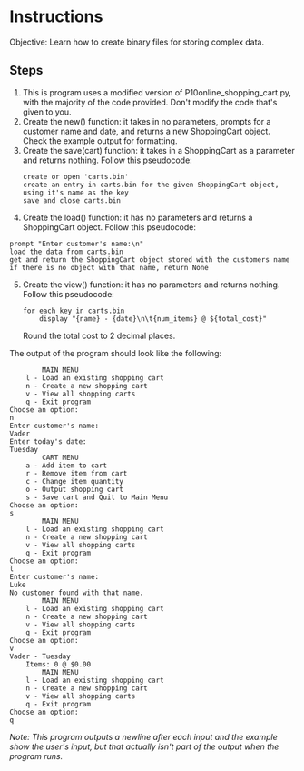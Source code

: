 # Instructions
Objective: Learn how to create binary files for storing complex data.

## Steps
1. This is program uses a modified version of P10online_shopping_cart.py, with the majority of the code provided. Don't modify the code that's given to you.
2. Create the new() function: it takes in no parameters, prompts for a customer name and date, and returns a new ShoppingCart object. Check the example output for formatting.
3. Create the save(cart) function: it takes in a ShoppingCart as a parameter and returns nothing. Follow this pseudocode:
	```
	create or open 'carts.bin'
	create an entry in carts.bin for the given ShoppingCart object, using it's name as the key
	save and close carts.bin
	```
4. Create the load() function: it has no parameters and returns a ShoppingCart object. Follow this pseudocode:
```
prompt "Enter customer's name:\n"
load the data from carts.bin
get and return the ShoppingCart object stored with the customers name
if there is no object with that name, return None
```
5. Create the view() function: it has no parameters and returns nothing. Follow this pseudocode:
	```
	for each key in carts.bin
		display "{name} - {date}\n\t{num_items} @ ${total_cost}"
	```
	Round the total cost to 2 decimal places.

The output of the program should look like the following:
```
		MAIN MENU
	l - Load an existing shopping cart
	n - Create a new shopping cart
	v - View all shopping carts
	q - Exit program
Choose an option:
n
Enter customer's name:
Vader
Enter today's date:
Tuesday
		CART MENU
	a - Add item to cart
	r - Remove item from cart
	c - Change item quantity
	o - Output shopping cart
	s - Save cart and Quit to Main Menu
Choose an option:
s
		MAIN MENU
	l - Load an existing shopping cart
	n - Create a new shopping cart
	v - View all shopping carts
	q - Exit program
Choose an option:
l
Enter customer's name:
Luke
No customer found with that name.
		MAIN MENU
	l - Load an existing shopping cart
	n - Create a new shopping cart
	v - View all shopping carts
	q - Exit program
Choose an option:
v
Vader - Tuesday
	Items: 0 @ $0.00
		MAIN MENU
	l - Load an existing shopping cart
	n - Create a new shopping cart
	v - View all shopping carts
	q - Exit program
Choose an option:
q
```
*Note: This program outputs a newline after each input and the example show the user's input, but that actually isn't part of the output when the program runs.*